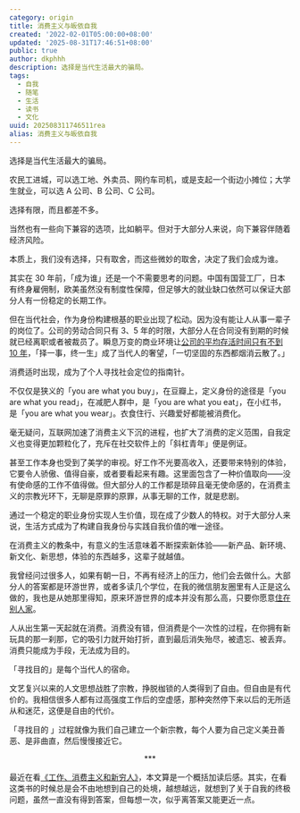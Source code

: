 ```yaml
---
category: origin
title: 消费主义与皈依自我
created: '2022-02-01T05:00:00+08:00'
updated: '2025-08-31T17:46:51+08:00'
public: true
author: dkphhh
description: 选择是当代生活最大的骗局。
tags:
  - 自我
  - 随笔
  - 生活
  - 读书
  - 文化
uuid: 202508311746511rea
alias: 消费主义与皈依自我
---
```


选择是当代生活最大的骗局。

农民工进城，可以选工地、外卖员、网约车司机，或是支起一个街边小摊位；大学生就业，可以选 A 公司、B 公司、C 公司。

选择有限，而且都差不多。

当然也有一些向下兼容的选项，比如躺平。但对于大部分人来说，向下兼容伴随着经济风险。

本质上，我们没有选择，只有取舍，而这些微妙的取舍，决定了我们会成为谁。

其实在 30 年前，「成为谁」还是一个不需要思考的问题。中国有国营工厂，日本有终身雇佣制，欧美虽然没有制度性保障，但足够大的就业缺口依然可以保证大部分人有一份稳定的长期工作。

但在当代社会，作为身份构建根基的职业出现了松动。因为没有能让人从事一辈子的岗位了。公司的劳动合同只有 3、5 年的时限，大部分人在合同没有到期的时候就已经离职或者被裁员了。瞬息万变的商业环境让[公司的平均存活时间只有不到 10 年](http://finance.people.com.cn/n/2012/0903/c70846-18906006.html)，「择一事，终一生」成了当代人的奢望，「一切坚固的东西都烟消云散了。」

消费适时出现，成为了个人寻找社会定位的指南针。

不仅仅是狭义的「you are what you buy」，在豆瓣上，定义身份的途径是「you are what you read」，在减肥人群中，是「you are what you eat」，在小红书，是「you are what you wear」。衣食住行、兴趣爱好都能被消费化。

毫无疑问，互联网加速了消费主义下沉的进程，也扩大了消费的定义范围，自我定义也变得更加颗粒化了，充斥在社交软件上的「斜杠青年」便是例证。

甚至工作本身也受到了美学的审视。好工作不光要高收入，还要带来特别的体验，它要令人骄傲、值得自豪，或者要看起来有趣。这里面包含了一种价值取向——没有使命感的工作不值得做。但大部分人的工作都是琐碎且毫无使命感的，在消费主义的宗教光环下，无聊是原罪的原罪，从事无聊的工作，就是悲剧。

通过一个稳定的职业身份实现人生价值，现在成了少数人的特权。对于大部分人来说，生活方式成为了构建自我身份与实践自我价值的唯一途径。

在消费主义的教条中，有意义的生活意味着不断探索新体验——新产品、新环境、新文化、新思想，体验的东西越多，这辈子就越值。

我曾经问过很多人，如果有朝一日，不再有经济上的压力，他们会去做什么。大部分人的答案都是环游世界，或者多读几个学位，在我的微信朋友圈里有人正是这么做的，我也是从她那里得知，原来环游世界的成本并没有那么高，只要你愿意[住在别人家](https://www.couchsurfing.com)。

人从出生第一天起就在消费。消费没有错，但消费是个一次性的过程，在你拥有新玩具的那一刹那，它的吸引力就开始打折，直到最后消失殆尽，被遗忘、被丢弃。消费只能成为手段，无法成为目的。

「寻找目的」是每个当代人的宿命。

文艺复兴以来的人文思想战胜了宗教，挣脱枷锁的人类得到了自由。但自由是有代价的。我相信很多人都有过高强度工作后的空虚感，那种突然停下来以后的无所适从和迷茫，这便是自由的代价。

「寻找目的 」过程就像为我们自己建立一个新宗教，每个人要为自己定义美丑善恶、是非曲直，然后慢慢接近它。

<center>***</center>

最近在看[《工作、消费主义和新穷人》](https://book.douban.com/subject/35593780/)，本文算是一个概括加读后感。其实，在看这类书的时候总是会不由地想到自己的处境，越想越远，就想到了关于自我的终极问题，虽然一直没有得到答案，但每想一次，似乎离答案又能更近一点。
